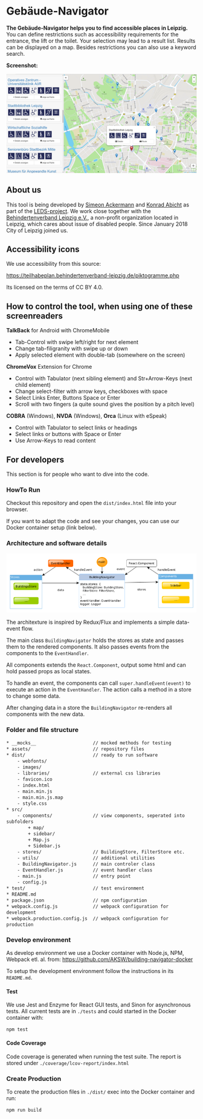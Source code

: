 # Gebäude-Navigator

**The Gebäude-Navigator helps you to find accessible places in Leipzig.** You can define restrictions such as accessibility requirements for the entrance, the lift or the toilet. Your selection may lead to a result list. Results can be displayed on a map. Besides restrictions you can also use a keyword search.

**Screenshot:**

![](./assets/screenshot-1.png)

## About us

This tool is being developed by [Simeon Ackermann](https://github.com/simeonackermann) and [Konrad Abicht](https://github.com/k00ni) as part of the [LEDS-project](http://www.leds-projekt.de/de/linked-enterprise-data-services.html). We work close together with the [Behindertenverband Leipzig e.V.](http://www.le-online.de/), a non-profit organization located in Leipzig, which cares about issue of disabled people. Since January 2018 City of Leipzig joined us.


## Accessibility icons

We use accessibility from this source:

https://teilhabeplan.behindertenverband-leipzig.de/piktogramme.php

Its licensed on the terms of CC BY 4.0.

## How to control the tool, when using one of these screenreaders

**TalkBack** for Android with ChromeMobile
+ Tab-Control with swipe left/right for next element
+ Change tab-filigranity with swipe up or down
+ Apply selected element with double-tab (somewhere on the screen)

**ChromeVox** Extension for Chrome
+ Control with Tabulator (next sibling element) and Str+Arrow-Keys (next child element)
+ Change select-filter with arrow keys, checkboxes with space
+ Select Links Enter, Buttons Space or Enter
+ Scroll with two fingers (a quite sound gives the position by a pitch level)

**COBRA** (Windows), **NVDA** (Windows), **Orca** (Linux with eSpeak)
+ Control with Tabulator to select links or headings
+ Select links or buttons with Space or Enter
+ Use Arrow-Keys to read content

## For developers

This section is for people who want to dive into the code.

### HowTo Run

Checkout this repository and open the `dist/index.html` file into your browser.

If you want to adapt the code and see your changes, you can use our Docker container setup (link below).

### Architecture and software details

![](./assets/architecture.png)

The architexture is inspired by Redux/Flux and implements a simple data-event flow.

The main class `BuildingNavigator` holds the stores as state and passes them to the rendered components. It also passes events from the components to the `EventHandler`.

All components extends the `React.Component`, output some html and can hold passed props as local states.

To handle an event, the components can call `super.handleEvent(event)` to execute an action in the `EventHandler`. The action calls a method in a store to change some data.

After changing data in a store the `BuildingNavigator` re-renders all components with the new data.

### Folder and file structure

```
* __mocks__                     // mocked methods for testing
* assets/                       // repository files
* dist/                         // ready to run software
    - webfonts/
    - images/
    - libraries/                // external css libraries
    - favicon.ico
    - index.html
    - main.min.js
    - main.min.js.map
    - style.css
* src/
    - components/               // view components, seperated into subfolders
        + map/
        + sidebar/
        + Map.js
        + Sidebar.js
    - stores/                   // BuildingStore, FilterStore etc.
    - utils/                    // additional utilities
    - BuildingNavigator.js      // main controler class
    - EventHandler.js           // event handler class
    - main.js                   // entry point
    - config.js            
* test/                         // test environment
* README.md
* package.json                  // npm configuration
* webpack.config.js             // webpack configuration for development
* webpack.production.config.js  // webpack configuration for production
```


### Develop environment

As develop environment we use a Docker container with Node.js, NPM, Webpack etl. al. from: https://github.com/AKSW/building-navigator-docker

To setup the development environment follow the instructions in its `README.md`.

#### Test

We use Jest and Enzyme for React GUI tests, and Sinon for asynchronous tests. All current tests are in `./tests` and could started in the Docker container with:

    npm test

#### Code Coverage

Code coverage is generated when running the test suite. The report is stored under `./coverage/lcov-report/index.html`


### Create Production

To create the production files in `./dist/` exec into the Docker container and run:

    npm run build
